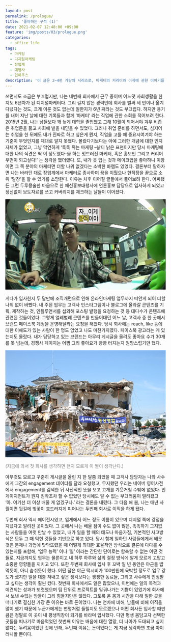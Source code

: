 ```yaml
---
layout: post
permalink: /prologue/
title: '좋아하는 구석 (1)'
date: 2021-02-07 12:48:00 +09:00
feature: 'img/posts/03/prologue.png'
categories:
  - office life
tags:
  - 마케팅
  - 디지털마케팅
  - 장업계
  - 대행사
  - 인하우스
description: '이 글은 2~4편 가량의 시리즈로, 마케터의 커리어와 이직에 관한 이야기를 다룰 예정입니다. 글을 쓴 목적은 저의 지난 날을 되돌아보기 위함도 있으나 무엇보다도 수많은 사회초년생들이 저처럼 신중하지 않은 선택으로 시간을 낭비하지 않기를, 그리고 저보다는 좀 더 빠르게 원하는 경력을 쌓아가기를 바라는 것이 가장 큽니다.'
---
```


쓰면서도 조금은 부끄럽지만, 나는 네번째 회사에서 근무 중이며 어느덧 사회생활을 한지도 6년차가 된 디지털마케터다. 그리 길지 않은 경력인데 회사를 벌써 세 번이나 옮겨 다녔다는 것도, 크게 이룬 것도 없는데 일한지가 6년 째라는 것도 부끄럽다. 하지만 용기를 내어 지난 날에 대한 기록들과 함께 ‘마케터’ 라는 직업에 관한 소회를 적어보려 한다.
2015년 2월, 나는 남들보다 꽤 늦게 대학을 졸업했고 그해 10월이 되어서야 겨우 비좁은 취업문을 뚫고 사회에 발을 내딛을 수 있었다. 그러나 취업 준비를 하면서도, 심지어는 취업을 한 뒤에도 내가 진짜로 하고 싶은게 뭔지, 직업을 고를 때 중요시여겨야 하는 기준이 무엇인지를 제대로 알지 못했다. 몰랐다기보다는 아예 그러한 개념에 대한 인지 자체가 없었고, 그냥 막연하게 ‘톡톡 튀는 마케팅 –낡디 낡은 표현이지만 당시 마케팅에 대한 나의 식견은 딱 이 정도였다-을 하는 멋드러진 마케터, 혹은 홍보인 그리고 커리어우먼이 되고싶다!’ 는 생각을 했더랬다.
또, 내가 옷 입는 것과 메이크업을 좋아하니 이왕이면 그 쪽 분야의 마케터면 더할 나위 없겠다는 소박한 바램도 있었다. 결론부터 말하자면 나는 바라던 대로 장업계에서 마케터로 종사하며 꿈을 이뤘으나 현직장을 끝으로 소위 ‘탈장’을 할 수 있기를 소망한다. 이유는 차후 이어질 글들에서 풀어보려 한다.
어찌됐든 그런 두루뭉술한 마음으로 한 패션홍보대행사에 언론홍보 담당으로 입사하게 되었고 정신없이 보도자료를 쓰고 커버리지를 체크하는 날들이 이어졌다.


![사진1](/img/posts/01/click.jpg)

게다가 입사한지 두 달만에 조직개편으로 인해 온라인마케팅 업무까지 떠안게 되어 더할 나위 없이 바빴다. 내 주된 업무는 고객사 인스타그램이나 블로그에 올라갈 콘텐츠를 기획, 제작하는 것, 인플루언서를 섭외해 포스팅 발행을 요청하는 것 등 대다수가 콘텐츠에 관련된 것들이었다. 그렇게 얼레벌레 콘텐츠를 만들어대던 어느 날, 고객사 중 한 곳에서 브랜드 페이스북 계정을 운영해달라는 요청을 해왔다. 당시 회사에는 reach, like 등에 대한 이해도가 있는 사람이 한 명도 없었고 나도 마찬가지였다. 페이스북 광고라는 게 있는지도 몰랐다. 내가 담당하고 있는 브랜드는 아무리 게시글을 올려도 좋아요 수가 30개를 못 넘는데, 경쟁사 페이지는 어쩜 그리 좋아요가 빵빵 터지는지 원망스럽기만 했다.


![사진2](/img/posts/01/1stcompany.jpg)

<font color=grey>(지금에 와서 첫 회사를 생각하면 왠지 모르게 이 짤이 생각난다.)</font>

아무것도 모르고 꾸준히 게시글을 올린 지 한 달쯤 되었을 때 고객사 담당자는 나와 사수에게 그간의 engagement 데이터를 달라 요청했고, 무지했던 우리는 네이버 영어사전에서 engagement를 검색한 뒤 사전적인 뜻을 보고 고개를 갸웃거릴 수밖에 없었다. 인게이지먼트가 뭔지 짐작조차 할 수 없었던 당시에도 알 수 없는 부끄러움이 밀려왔고 ‘아. 여기선 더 이상 배울 게 없겠구나.’ 라는 결론을 내렸다. 그 다음 해 봄, 나는 매년 사월이면 뒷길에 벚꽃이 흐드러지게 피어나는 두번째 회사로 이직을 하게 됐다.

두번째 회사 역시 에이전시였고, 업계에서 어느 정도 이름이 있으며 디지털 쪽에 강점을 지녔다고 알려진 곳이었다. 그 곳에서 나는 배울 점이 수도 없이 많은, 똑똑하기 그지없는 사람들을 여럿 만날 수 있었고, 내가 일을 할 때의 태도나 마음가짐, 기본적인 사고방식은 모두 그 때 익힌 것들을 기반으로 하고 있다. 당시 함께 일하던 사람들에게서 배운 것은 문제나 과업에 맞닥뜨렸을 때 어떻게 최대한 효율적인 방식으로 결론에 다다를 수 있는지를 포함해, ‘업무 능력’ 이나 ‘일’ 이라는 간단한 단어로는 함축할 수 없는 어떤 것들로, 지금까지도 업무는 물론이고 내 하루 하루와 삶의 결정 방식에 알게 모르게 고맙고 소중한 영향들을 끼치고 있다.
또한 두번째 회사에 입사 후 꼬박 일 년 동안은 야근을 밥먹듯이, 아니 숨쉬듯이 했다. 어떤 달은 야근 택시비가 100만원에 육박할 정도로 업무 강도가 셌지만 일을 대충 쳐내고 싶은 생각보다는 쟁쟁한 동료들, 그리고 사수에게 인정받고 싶다는 생각이 훨씬 컸다. 첫번째 회사에서도 일은 많았으나, 이번에는 일의 목적과 예견되는 성과가 또렷했으며 팀 단위로 프로젝트를 일궈나가는 기쁨이 있었기에 회사에서 보낸 수없는 밤들이 그리 힘들지만은 않았다.
그토록 온 몸과 시간을 다해 일한 곳을 떠나기로 결심한 가장 큰 이유는 바로 돈이었다. 나는 연차에 비해, 남들에 비해 이직을 많이 했기 때문에 누군가에게는 변명처럼 들릴지도 모르겠으나 어떤 회사든 입사할 때만큼은 정말로 이 곳이 내 평생직장이 되기를 바라며 입사했다. 다만 평생 몸담고자 선택한 곳들을 떠나기로 마음먹었던 첫번째 이유는 배움에 대한 열망, 더 나아가 도태되고 싶지 않다는 두려움이었던 것에 반해, 두번째 이유는 돈이었다는 게 지금 생각하면 조금 아이러니할 뿐이다.

